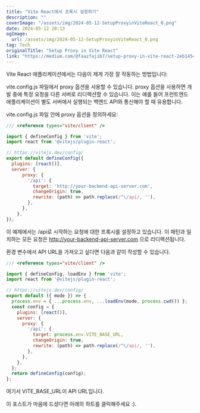 ```yaml
---
title: "Vite React에서 프록시 설정하기"
description: ""
coverImage: "/assets/img/2024-05-12-SetupProxyinViteReact_0.png"
date: 2024-05-12 20:13
ogImage: 
  url: /assets/img/2024-05-12-SetupProxyinViteReact_0.png
tag: Tech
originalTitle: "Setup Proxy in Vite React"
link: "https://medium.com/@faazfajib7/setup-proxy-in-vite-react-2eb1454bff62"
---
```



Vite React 애플리케이션에서는 다음이 제게 가장 잘 작동하는 방법입니다:

vite.config.js 파일에서 proxy 옵션을 사용할 수 있습니다. proxy 옵션을 사용하면 개발 중에 특정 요청을 다른 서버로 리디렉션할 수 있습니다. 이는 예를 들어 프런트엔드 애플리케이션이 별도 서버에서 실행되는 백엔드 API와 통신해야 할 때 유용합니다.

vite.config.js 파일 안에 proxy 옵션을 정의하세요:

```js
/// <reference types="vite/client" />

import { defineConfig } from 'vite';
import react from '@vitejs/plugin-react';

// https://vitejs.dev/config/
export default defineConfig({
  plugins: [react()],
  server: {
      proxy: {
        '/api': {
          target: 'http://your-backend-api-server.com',
          changeOrigin: true,
          rewrite: (path) => path.replace(/^\/api/, ''),
        },
      },
    },
});
```



이 예제에서는 /api로 시작하는 요청에 대한 프록시를 설정하고 있습니다. 이 패턴과 일치하는 모든 요청은 http://your-backend-api-server.com 으로 리디렉션됩니다.

환경 변수에서 API URL을 가져오고 싶다면 다음과 같이 작성할 수 있습니다.

```js
/// <reference types="vite/client" />

import { defineConfig, loadEnv } from 'vite';
import react from '@vitejs/plugin-react';

// https://vitejs.dev/config/
export default ({ mode }) => {
  process.env = { ...process.env, ...loadEnv(mode, process.cwd()) };
  const config = {
    plugins: [react()],
    server: {
      proxy: {
        '/api': {
          target: process.env.VITE_BASE_URL,
          changeOrigin: true,
          rewrite: (path) => path.replace(/^\/api/, ''),
        },
      },
    },
  };
  return defineConfig(config);
};
```

여기서 VITE_BASE_URL이 API URL입니다.



이 포스트가 마음에 드셨다면 아래의 하트를 클릭해주세요 :).